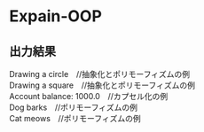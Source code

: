 # Expain-OOP

## 出力結果
Drawing a circle　//抽象化とポリモーフィズムの例</br>
Drawing a square　//抽象化とポリモーフィズムの例</br>
Account balance: 1000.0　//カプセル化の例</br>
Dog barks　//ポリモーフィズムの例</br>
Cat meows　//ポリモーフィズムの例</br>
